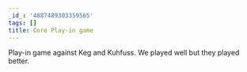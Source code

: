```yaml
---
_id_: '4887489303359565'
tags: []
title: Core Play-in game
---
```


Play-in game against Keg and Kuhfuss. We played well but they played better. 
